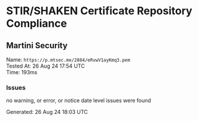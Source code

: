 # STIR/SHAKEN Certificate Repository Compliance

## Martini Security

Name: `https://p.mtsec.me/2884/eRvwV1ayKmq3.pem`\
Tested At: 26 Aug 24 17:54 UTC\
Time: 193ms

### Issues

no warning, or error, or notice date level issues were found

Generated: 26 Aug 24 18:03 UTC